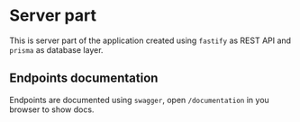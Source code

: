# Server part

This is server part of the application created using `fastify` as REST API and `prisma` as database layer.

## Endpoints documentation

Endpoints are documented using `swagger`, open `/documentation` in you browser to show docs.
